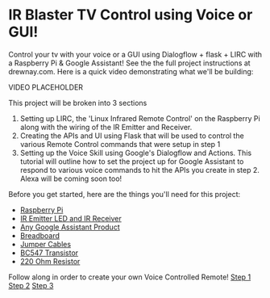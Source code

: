 # IR Blaster TV Control using Voice or GUI!
Control your tv with your voice or a GUI using Dialogflow + flask + LIRC with a Raspberry Pi & Google Assistant! See the the full project instructions at drewnay.com. Here is a quick video demonstrating what we'll be building:

VIDEO PLACEHOLDER

This project will be broken into 3 sections
1. Setting up LIRC, the 'Linux Infrared Remote Control' on the Raspberry Pi along with the wiring of the IR Emitter and Receiver. 
2. Creating the APIs and UI using Flask that will be used to control the various Remote Control commands that were setup in step 1
3. Setting up the Voice Skill using Google's Dialogflow and Actions. This tutorial will outline how to set the project up for Google Assistant to respond to various voice commands to hit the APIs you create in step 2. Alexa will be coming soon too!

Before you get started, here are the things you'll need for this project:
- [Raspberry Pi](https://www.raspberrypi.org/products/) 
- [IR Emitter LED and IR Receiver](https://www.amazon.ca/gp/product/B07FFQ9B9H/ref=oh_aui_detailpage_o01_s00?ie=UTF8&psc=1)
- [Any Google Assistant Product](https://store.google.com/us/category/connected_home) 
- [Breadboard](https://www.amazon.com/BB400-Solderless-Plug-BreadBoard-tie-points/dp/B0040Z1ERO)
- [Jumper Cables](https://www.amazon.ca/Breadboard-Solderless-Prototype-Male-Female-Female-Female/dp/B0758CK1V4/ref=sr_1_1_sspa?ie=UTF8&qid=1546292926&sr=8-1-spons&keywords=arduino+jumper+cables&psc=1) 
- [BC547 Transistor](https://www.amazon.ca/Transistor-transistors-Assortment-2N2222-S9015-BC327-BC558/dp/B075TDNYJB/ref=sr_1_1?rps=1&ie=UTF8&qid=1546293038&sr=8-1&keywords=bc547&refinements=p_85%3A5690392011)
- [220 Ohm Resistor](https://www.amazon.ca/Haitronic-Resistor-Assortment-Education-Experiment/dp/B072Z72Y98/ref=sr_1_2_sspa?ie=UTF8&qid=1546293115&sr=8-2-spons&keywords=resistor+kit&psc=1)

Follow along in order to create your own Voice Controlled Remote! 
[Step 1](https://github.com/amcgaugh/ir-blaster/blob/master/LIRC/README.md)
[Step 2](https://github.com/amcgaugh/ir-blaster/blob/master/Flask%20APIs%20and%20UI/README.md)
[Step 3](https://github.com/amcgaugh/ir-blaster/blob/master/Dialogflow/README.md)

